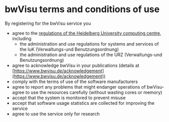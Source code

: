 # bwVisu terms and conditions of use

By registering for the bwVisu service you

- agree to the [regulations of the Heidelberg University computing centre](https://www.urz.uni-heidelberg.de/rechtliche-grundlagen), including
  - the administration and use regulations for systems and services of the IuK (Verwaltungs-und Benutzungsordnung)
  - the administration and use regulations of the URZ (Verwaltungs-und Benutzungsordnung)  
- agree to acknowledge bwVisu in your publications (details at [https://www.bwvisu.de/acknowledgement](https://www.bwvisu.de/acknowledgement))
- comply with the terms of use of the software manufacturers
- agree to report any problems that might endanger operations of bwVisu- agree to use the resources carefully (without wasting cores or memory)
- accept that the system is monitored to prevent misuse
- accept that software usage statistics are collected for improving the service
- agree to use the service only for research
